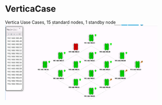 # VerticaCase

Vertica Uase Cases, 15 standard nodes, 1 standby node
![Alt text](https://github.com/shineshore/VerticaCase/raw/master/hw_vertica.png)
